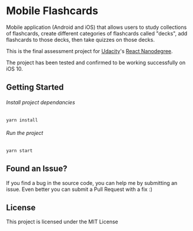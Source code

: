 # Mobile Flashcards
Mobile application (Android and iOS) that allows users to study collections of flashcards, create different categories of flashcards called "decks", add flashcards to those decks, then take quizzes on those decks.

This is the final assessment project for [Udacity](https://www.udacity.com/)'s [React Nanodegree](https://www.udacity.com/course/react-nanodegree--nd019).

The project has been tested and confirmed to be working successfully on iOS 10.


## Getting Started

###### Install project dependancies
```Install project dependancies
yarn install
```

###### Run the project
```Run the project
yarn start
```


## Found an Issue?

If you find a bug in the source code, you can help me by submitting an issue. Even better you can submit a Pull Request with a fix :)


## License

This project is licensed under the MIT License
